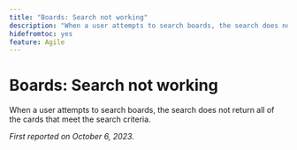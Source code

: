 ```yaml
---
title: "Boards: Search not working"
description: "When a user attempts to search boards, the search does not return all of the cards that meet the search criteria."
hidefromtoc: yes
feature: Agile
---
```


# Boards: Search not working

When a user attempts to search boards, the search does not return all of the cards that meet the search criteria.

_First reported on October 6, 2023._
